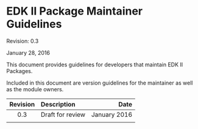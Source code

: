 EDK II Package Maintainer Guidelines
=======

Revision: 0.3

January 28, 2016


This document provides guidelines for developers that maintain EDK II Packages.

Included in this document are version guidelines for the maintainer as well as the module owners.


| **Revision** | **Description** | **Date** |
| :----: | :----- | -----: |
| 0.3 | Draft for review | January 2016 |
| &#32; | &#32; | &#32; |

